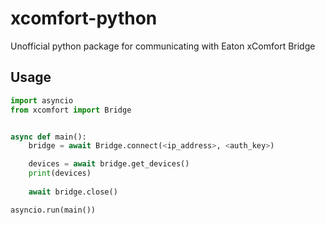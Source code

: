 # xcomfort-python
Unofficial python package for communicating with Eaton xComfort Bridge

## Usage
```python
import asyncio
from xcomfort import Bridge


async def main():
    bridge = await Bridge.connect(<ip_address>, <auth_key>)

    devices = await bridge.get_devices()
    print(devices)
    
    await bridge.close()

asyncio.run(main())
```

